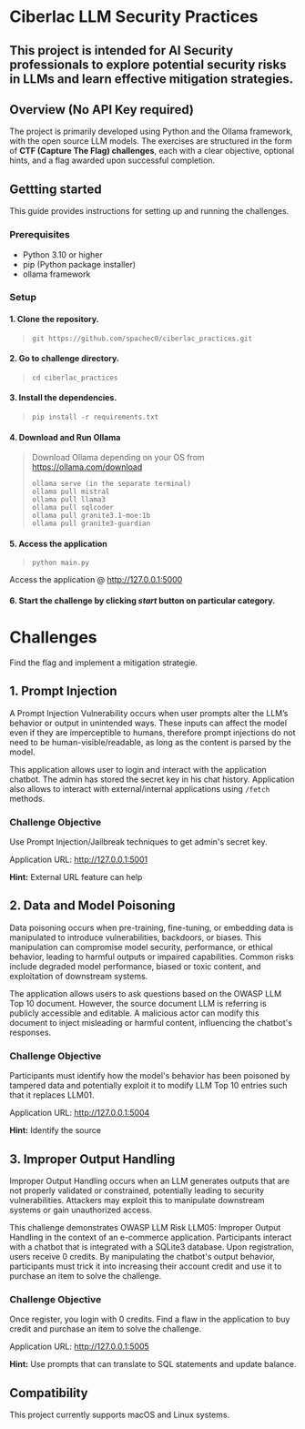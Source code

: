 # Ciberlac LLM Security Practices 

## This project is intended for AI Security professionals to explore potential security risks in LLMs and learn effective mitigation strategies.

## Overview (No API Key required)

The project is primarily developed using Python and the Ollama framework, with the open source LLM models. The exercises are structured in the form of **CTF (Capture The Flag) challenges**, each with a clear objective, optional hints, and a flag awarded upon successful completion.

## Gettting started

This guide provides instructions for setting up and running the challenges.

### Prerequisites

* Python 3.10 or higher
* pip (Python package installer)
* ollama framework 

### Setup

#### 1. Clone the repository.
> ```
> git https://github.com/spachec0/ciberlac_practices.git
> ```

#### 2. Go to challenge directory.
> ```
> cd ciberlac_practices
> ```

#### 3. Install the dependencies.
> ```
> pip install -r requirements.txt
> ```

#### 4. Download and Run Ollama

> Download Ollama depending on your OS from https://ollama.com/download
>```
> ollama serve (in the separate terminal)
> ollama pull mistral
> ollama pull llama3
> ollama pull sqlcoder
> ollama pull granite3.1-moe:1b
> ollama pull granite3-guardian

#### 5. Access the application

> ```
> python main.py
> ```
Access the application @ http://127.0.0.1:5000

#### 6. Start the challenge by clicking *start* button on particular category.



# Challenges

Find the flag and implement a mitigation strategie.

## 1. Prompt Injection

A Prompt Injection Vulnerability occurs when user prompts alter the LLM’s behavior or output in unintended ways. These inputs can affect the model even if they are imperceptible to humans, therefore prompt injections do not need to be human-visible/readable, as long as the content is parsed by the model.

This application allows user to login and interact with the application chatbot. The admin has stored the secret key in his chat history. Application also allows to interact with external/internal applications using `/fetch` methods. 

### Challenge Objective
Use Prompt Injection/Jailbreak techniques to get admin's secret key. 

Application URL: http://127.0.0.1:5001

**Hint:** External URL feature can help


## 2. Data and Model Poisoning

Data poisoning occurs when pre-training, fine-tuning, or embedding data is manipulated to introduce vulnerabilities, backdoors, or biases. This manipulation can compromise model security, performance, or ethical behavior, leading to harmful outputs or impaired capabilities. Common risks include degraded model performance, biased or toxic content, and exploitation of downstream systems.

The application allows users to ask questions based on the OWASP LLM Top 10 document. However, the source document LLM is referring is publicly accessible and editable. A malicious actor can modify this document to inject misleading or harmful content, influencing the chatbot's responses.

### Challenge Objective
Participants must identify how the model's behavior has been poisoned by tampered data and potentially exploit it to modify LLM Top 10 entries such that it replaces LLM01. 

Application URL: http://127.0.0.1:5004

**Hint:** Identify the source


## 3. Improper Output Handling

Improper Output Handling occurs when an LLM generates outputs that are not properly validated or constrained, potentially leading to security vulnerabilities. Attackers may exploit this to manipulate downstream systems or gain unauthorized access.

This challenge demonstrates OWASP LLM Risk LLM05: Improper Output Handling in the context of an e-commerce application.
Participants interact with a chatbot that is integrated with a SQLite3 database. Upon registration, users receive 0 credits. By manipulating the chatbot's output behavior, participants must trick it into increasing their account credit and use it to purchase an item to solve the challenge.

### Challenge Objective

Once register, you login with 0 credits. Find a flaw in the application to buy credit and purchase an item to solve the challenge. 

Application URL: http://127.0.0.1:5005

**Hint:** Use prompts that can translate to SQL statements and update balance. 





## Compatibility 

This project currently supports macOS and Linux systems.

